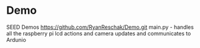 # Demo
SEED Demos
https://github.com/RyanReschak/Demo.git
main.py - handles all the raspberry pi lcd actions and camera updates and communicates to Ardunio
